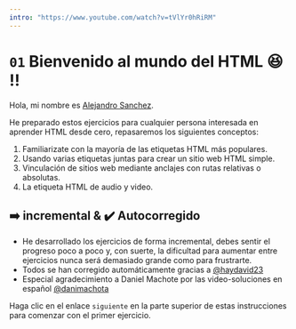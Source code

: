 ```yaml
---
intro: "https://www.youtube.com/watch?v=tVlYr0hRiRM"
---
```

# `01` Bienvenido al mundo del HTML 😆 !!

Hola, mi nombre es [Alejandro Sanchez](https://twitter.com/alesanchezr).

He preparado estos ejercicios para cualquier persona interesada en aprender HTML desde cero, repasaremos los siguientes conceptos:

1. Familiarizate con la mayoría de las etiquetas HTML más populares.
2. Usando varias etiquetas juntas para crear un sitio web HTML simple.
3. Vinculación de sitios web mediante anclajes con rutas relativas o absolutas.
4. La etiqueta HTML de audio y video.

## ➡️ incremental & ✔️ Autocorregido

- He desarrollado los ejercicios de forma incremental, debes sentir el progreso poco a poco y, con suerte, la dificultad para aumentar entre ejercicios nunca será demasiado grande como para frustrarte.
- Todos se han corregido automáticamente gracias a [@haydavid23](https://github.com/haydavid23)
- Especial agradecimiento a Daniel Machote por las video-soluciones en español [@danimachota](https://twitter.com/danimachota)

Haga clic en el enlace `siguiente` en la parte superior de estas instrucciones para comenzar con el primer ejercicio.